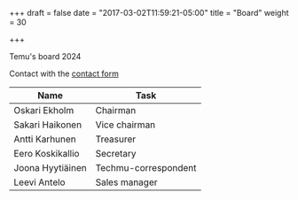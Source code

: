+++
draft = false
date = "2017-03-02T11:59:21-05:00"
title = "Board"
weight = 30

+++

Temu's board 2024

Contact with the [contact form](#contact)

| Name             | Task                 |
| ---------------- | -------------------- |
| Oskari Ekholm    | Chairman             |
| Sakari Haikonen  | Vice chairman        |
| Antti Karhunen   | Treasurer            |
| Eero Koskikallio | Secretary            |
| Joona Hyytiäinen | Techmu-correspondent |
| Leevi Antelo     | Sales manager        |
